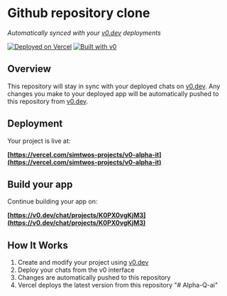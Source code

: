 # Github repository clone

*Automatically synced with your [v0.dev](https://v0.dev) deployments*

[![Deployed on Vercel](https://img.shields.io/badge/Deployed%20on-Vercel-black?style=for-the-badge&logo=vercel)](https://vercel.com/simtwos-projects/v0-alpha-it)
[![Built with v0](https://img.shields.io/badge/Built%20with-v0.dev-black?style=for-the-badge)](https://v0.dev/chat/projects/K0PX0vgKjM3)

## Overview

This repository will stay in sync with your deployed chats on [v0.dev](https://v0.dev).
Any changes you make to your deployed app will be automatically pushed to this repository from [v0.dev](https://v0.dev).

## Deployment

Your project is live at:

**[https://vercel.com/simtwos-projects/v0-alpha-it](https://vercel.com/simtwos-projects/v0-alpha-it)**

## Build your app

Continue building your app on:

**[https://v0.dev/chat/projects/K0PX0vgKjM3](https://v0.dev/chat/projects/K0PX0vgKjM3)**

## How It Works

1. Create and modify your project using [v0.dev](https://v0.dev)
2. Deploy your chats from the v0 interface
3. Changes are automatically pushed to this repository
4. Vercel deploys the latest version from this repository
"# Alpha-Q-ai" 
